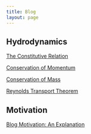 ```yaml
---
title: Blog
layout: page
---
```


## Hydrodynamics

<a href="https://www.notion.so/The-Constitutive-Relation-266f33ce349a40628f26b677bb9df9ba">The Constitutive Relation</a>

<a href="https://www.notion.so/Conservation-of-Momentum-0381f4614ac34116b422ebde36fd8fb2">Conservation of Momentum</a>


 <a href="https://www.notion.so/Conservation-of-Mass-1dd16c68413645b9ba027fcd4418944e">Conservation of Mass</a>

 <a href="https://www.notion.so/Reynolds-Transport-Theorem-15c549a852504b3ba78c31b1dd6957ee">Reynolds Transport Theorem</a>

## Motivation

 <a href="https://www.notion.so/2020-10-27-quals-354c7427eaf94c4592d1ffca779f8ebf">Blog Motivation: An Explanation</a>






